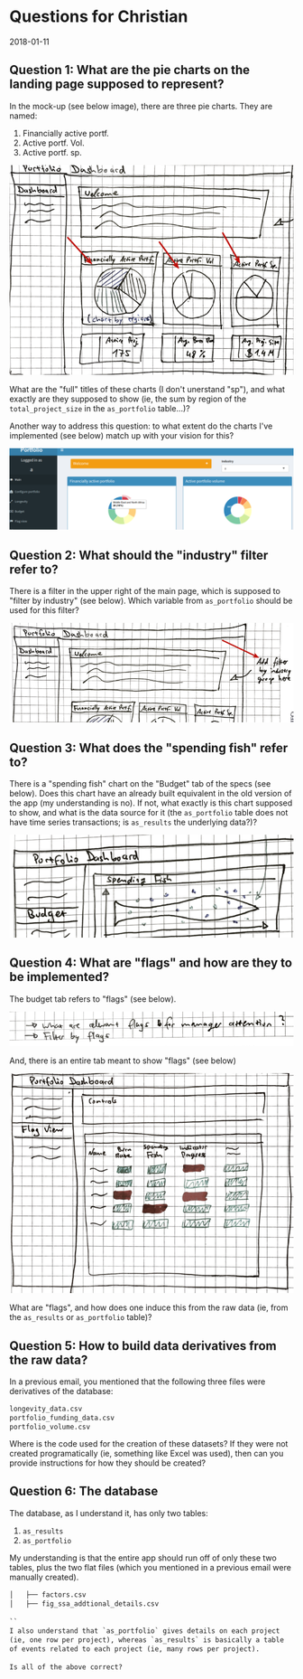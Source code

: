 # Questions for Christian
2018-01-11

## Question 1: What are the pie charts on the landing page supposed to represent?

In the mock-up (see below image), there are three pie charts. They are named:
1. Financially active portf.
2. Active portf. Vol.
3. Active portf. sp.

![](img/christian1.png)

What are the "full" titles of these charts (I don't unerstand "sp"), and what exactly are they supposed to show (ie, the sum by region of the `total_project_size` in the `as_portfolio` table...)?

Another way to address this question: to what extent do the charts I've implemented (see below) match up with your vision for this?

![](img/christian1b.png)

## Question 2: What should the "industry" filter refer to?

There is a filter in the upper right of the main page, which is supposed to "filter by industry" (see below). Which variable from `as_portfolio` should be used for this filter?

![](img/christian2.png)

## Question 3: What does the "spending fish" refer to?

There is a "spending fish" chart on the "Budget" tab of the specs (see below). Does this chart have an already built equivalent in the old version of the app (my understanding is no). If not, what exactly is this chart supposed to show, and what is the data source for it (the `as_portfolio` table does not have time series transactions; is `as_results` the underlying data?)?

![](img/christian3.png)

## Question 4: What are "flags" and how are they to be implemented?

The budget tab refers to "flags" (see below).

![](img/christian4.png)

And, there is an entire tab meant to show "flags" (see below)

![](img/christian4b.png)

What are "flags", and how does one induce this from the raw data (ie, from the `as_results` or `as_portfolio` table)?

## Question 5: How to build data derivatives from the raw data?

In a previous email, you mentioned that the following three files were derivatives of the database:

```
longevity_data.csv
portfolio_funding_data.csv
portfolio_volume.csv
```

Where is the code used for the creation of these datasets? If they were not created programatically (ie, something like Excel was used), then can you provide instructions for how they should be created?

## Question 6: The database

The database, as I understand it, has only two tables: 
1. `as_results`
2. `as_portfolio`

My understanding is that the entire app should run off of only these two tables, plus the two flat files (which you mentioned in a previous email were manually created).

```
│   ├── factors.csv
│   ├── fig_ssa_addtional_details.csv

``
I also understand that `as_portfolio` gives details on each project (ie, one row per project), whereas `as_results` is basically a table of events related to each project (ie, many rows per project).

Is all of the above correct?